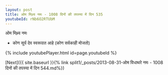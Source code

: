 ```yaml
---
layout: post
title: ओम मिथ्र्य नमः - 1008 दिनों की तपस्या में दिन 535
youtubeId: rNb6O2RTUbM
---
```

 
 
 ओम मिथ्र्य नमः  
 
 -  कोण सूर्य देव स्वरूपात आहे (कोण सर्वकाही मोजतो) 
 
  
 
  
 
 
 
 
 
 


{% include youtubePlayer.html id=page.youtubeId %}
 
[Next]({{ site.baseurl }}{% link  split1/_posts/2013-08-31-ओम विधाथरे नमः - 1008 दिनों की तपस्या में दिन 544.md%})
 
